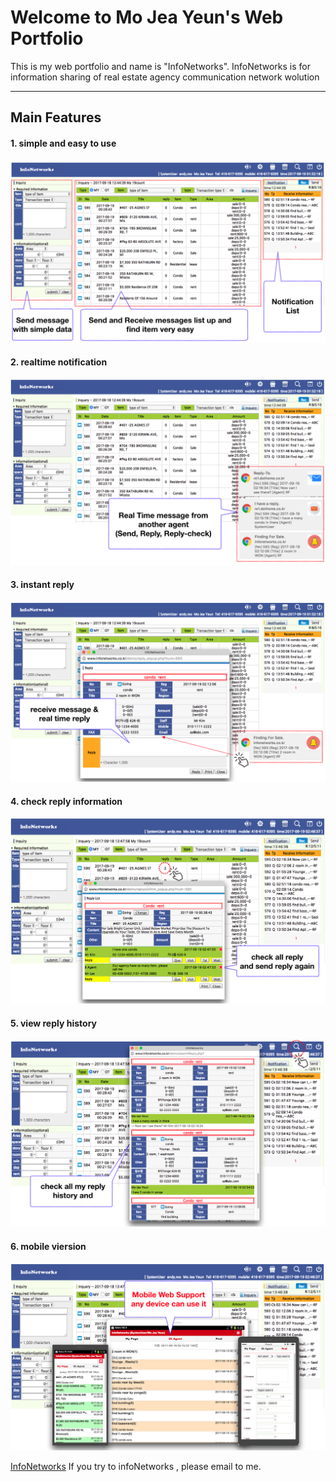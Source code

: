 Welcome to Mo Jea Yeun's Web Portfolio
=======================================

This is my web portfolio and name is "InfoNetworks".
InfoNetworks is for information sharing of real estate agency communication network wolution

----------


Main Features
-------------

#### <i class="icon-file"></i> 1. simple and easy to use
![firstimage](./g1.PNG)

#### <i class="icon-file"></i> 2. realtime notification
![](./g2.PNG)

#### <i class="icon-file"></i> 3. instant reply
![](./g3.PNG)

#### <i class="icon-file"></i> 4. check reply information
![](./g4.PNG)

#### <i class="icon-file"></i> 5. view reply history
![](./g5.PNG)

#### <i class="icon-file"></i> 6. mobile viersion
![](./g6.PNG)


[InfoNetworks](http://www.infonetworks.co.kr/demo/) If you try to infoNetworks , please email to me.
